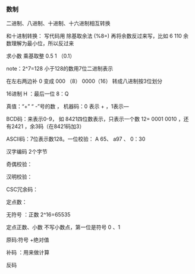 ### 数制

二进制、八进制、十进制、十六进制相互转换

和十进制转换：  写代码用 除基取余法 (%8=) 再将余数反过来写，比如 6  110 余数理解为最小位，所以反过来

求小数 乘基取整 0.5   1  （0.1）

note：2^7=128 小于128的数用7位二进制表示

在左右两边补 0  变成 000 （8）     0000（16） 转成八进制按3位划分

16进制 H ：最后一位 8：Q

真值：“+” “ -”号的数 ， 机器码：0 表示 + ，1表示—

BCD码：来表示0-9， 如 8421四位数表示，只表示一个数   12= 0001 0010 ，还有2421 ，余3码（在8421码加3）

ASCII码：7位表示数128。一位校验： A 65、 a97 、  0：30

  汉字编码  2个字节



奇偶校验：

汉明校验：

CSC冗余码：



定点数：

无符号 ：正数 2^16=65535  

定点正数、小数 不写小数点，第一位是符号 0 、1



原码:符号 +绝对值

 补码 ：用来做计算

反码



